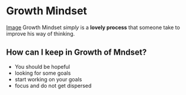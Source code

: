 # Growth Mindset
[Image](http://static1.squarespace.com/static/59695f68bebafbf17762254e/t/5b1f5ac0352f533d152a8826/1528781506456/GYM+Web+Elements_Logo.png?format=1500w)
Growth Mindset *simply* is a **lovely process** that someone take to improve his way of thinking. 
## How can I keep in Growth of Mndset? 
- You should be hopeful 
- looking for some goals 
- start working on your goals 
- focus and do not get dispersed 
